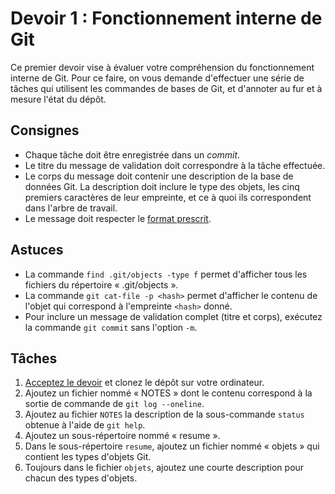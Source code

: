 # Devoir 1 : Fonctionnement interne de Git

Ce premier devoir vise à évaluer votre compréhension du
fonctionnement interne de Git. Pour ce faire, on vous demande
d'effectuer une série de tâches qui utilisent les commandes de bases
de Git, et d'annoter au fur et à mesure l'état du dépôt.

## Consignes

-   Chaque tâche doit être enregistrée dans un *commit*.
-   Le titre du message de validation doit correspondre à la tâche
    effectuée.
-   Le corps du message doit contenir une description de la base de
    données Git. La description doit inclure le type des objets, les
    cinq premiers caractères de leur empreinte, et ce à quoi ils
    correspondent dans l'arbre de travail.
-   Le message doit respecter le [format prescrit][].

[format prescrit]: https://tbaggery.com/2008/04/19/a-note-about-git-commit-messages.html

## Astuces

-   La commande `find .git/objects -type f` permet d'afficher tous les
    fichiers du répertoire « .git/objects ».
-   La commande `git cat-file -p <hash>` permet d'afficher le contenu
    de l'objet qui correspond à l'empreinte `<hash>` donné.
-   Pour inclure un message de validation complet (titre et corps),
    exécutez la commande `git commit` sans l'option `-m`.

## Tâches

1.  [Acceptez le devoir][Classroom] et clonez le dépôt sur votre
    ordinateur.
2.  Ajoutez un fichier nommé « NOTES » dont le contenu correspond
    à la sortie de commande de `git log --oneline`.
3.  Ajoutez au fichier `NOTES` la description de la sous-commande
    `status` obtenue à l'aide de `git help`.
4.  Ajoutez un sous-répertoire nommé « resume ».
5.  Dans le sous-répertoire `resume`, ajoutez un fichier nommé
    « objets » qui contient les types d'objets Git.
6.  Toujours dans le fichier `objets`, ajoutez une courte description
    pour chacun des types d'objets.

[Classroom]: https://classroom.github.com/a/4vi_EHlV